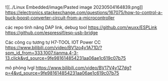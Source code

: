 ![[../Linux Embedded/image/Pasted image 20230504164839.png]]
https://electronics.stackexchange.com/questions/167075/how-to-control-a-buck-boost-converter-circuit-from-a-microcontroller


các repo tính năng
DAP link, debug tool
https://github.com/wuxx/ESPLink
https://github.com/espressif/esp-usb-bridge

Các công cụ tương tự
H7-TOOL
IOT Power CC
https://www.bilibili.com/video/BV1zo4y1A71D/?spm_id_from=333.1007.tianma.4-3-13.click&vd_source=9fe981614854231aa06ae1c619c07b75


mô phỏng lvgl
https://www.bilibili.com/video/BV17V4y1Z7dg?p=4&vd_source=9fe981614854231aa06ae1c619c07b75